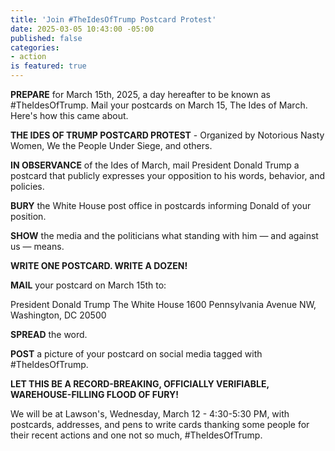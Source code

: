 ```yaml
---
title: 'Join #TheIdesOfTrump Postcard Protest'
date: 2025-03-05 10:43:00 -05:00
published: false
categories:
- action
is featured: true
---
```


**PREPARE** for March 15th, 2025, a day hereafter to be known as #TheIdesOfTrump. Mail your postcards on March 15, The Ides of March. Here's how this came about.

**THE IDES OF TRUMP POSTCARD PROTEST** - Organized by Notorious Nasty Women, We the People Under Siege, and others.

**IN OBSERVANCE** of the Ides of March, mail President Donald Trump a postcard that publicly expresses your opposition to his words, behavior, and policies. 

**BURY** the White House post office in postcards informing Donald of your position.

**SHOW** the media and the politicians what standing with him — and against us — means. 

**WRITE ONE POSTCARD. WRITE A DOZEN!**

**MAIL** your postcard on March 15th to:

President Donald Trump
The White House
1600 Pennsylvania Avenue NW,
Washington, DC 20500

**SPREAD** the word.

**POST** a picture of your postcard on social media tagged with #TheIdesOfTrump.

**LET THIS BE A RECORD-BREAKING, OFFICIALLY VERIFIABLE, WAREHOUSE-FILLING FLOOD OF FURY!**

We will be at Lawson's, Wednesday, March 12 - 4:30-5:30 PM, with postcards, addresses, and pens to write cards thanking some people for their recent actions and one not so much, #TheIdesOfTrump.

 